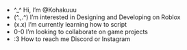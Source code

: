 - ^_^ Hi, I’m @Kohakuuu
- (^.,.^) I’m interested in Designing and Developing on Roblox
- (x.x) I’m currently learning how to script
- 0-0 I’m looking to collaborate on game projects
- :3 How to reach me Discord or Instagram

<!---
Kohakuuu/Kohakuuu is a ✨ special ✨ repository because its `README.md` (this file) appears on your GitHub profile.
You can click the Preview link to take a look at your changes.
--->
